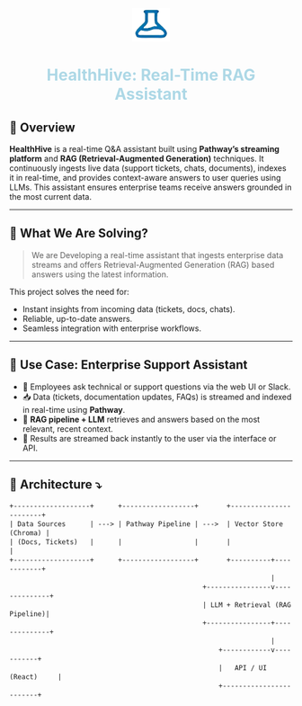 <p align="center">
  <img src="./client/public/HealthHiveLogo.png" height="60">
  <h1 style="color:lightblue;" align="center">HealthHive: Real-Time RAG Assistant</h1>
</p>

## 📌 Overview

**HealthHive** is a real-time Q&A assistant built using **Pathway’s streaming platform** and **RAG (Retrieval-Augmented Generation)** techniques. It continuously ingests live data (support tickets, chats, documents), indexes it in real-time, and provides context-aware answers to user queries using LLMs. This assistant ensures enterprise teams receive answers grounded in the most current data.

---

## 🎯 What We Are Solving?

> We are Developing a real-time assistant that ingests enterprise data streams and offers Retrieval-Augmented Generation (RAG) based answers using the latest information.

This project solves the need for:
- Instant insights from incoming data (tickets, docs, chats).
- Reliable, up-to-date answers.
- Seamless integration with enterprise workflows.

---

## 🚀 Use Case: Enterprise Support Assistant

- 🔎 Employees ask technical or support questions via the web UI or Slack.
- 📥 Data (tickets, documentation updates, FAQs) is streamed and indexed in real-time using **Pathway**.
- 🧠 **RAG pipeline + LLM** retrieves and answers based on the most relevant, recent context.
- 📡 Results are streamed back instantly to the user via the interface or API.

---

## 🧠 Architecture ⤵️

```plaintext
+-------------------+      +------------------+       +-----------------------+
| Data Sources      | ---> | Pathway Pipeline | --->  | Vector Store (Chroma) |
| (Docs, Tickets)   |      |                  |       |                       |
+-------------------+      +------------------+       +----------+------------+
                                                                 |
                                                +----------------v--------------+
                                                | LLM + Retrieval (RAG Pipeline)|
                                                +----------------+--------------+
                                                                 |
                                                    +------------v-----------+
                                                    |   API / UI (React)     |
                                                    +------------------------+
